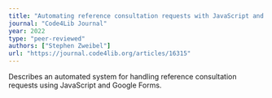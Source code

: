 ```yaml
---
title: "Automating reference consultation requests with JavaScript and a Google Form"
journal: "Code4Lib Journal"
year: 2022
type: "peer-reviewed"
authors: ["Stephen Zweibel"]
url: "https://journal.code4lib.org/articles/16315"
---
```


Describes an automated system for handling reference consultation requests using JavaScript and Google Forms.
